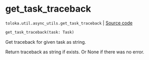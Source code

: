 # get_task_traceback
`toloka.util.async_utils.get_task_traceback` | [Source code](https://github.com/Toloka/toloka-kit/blob/v1.2.0/src/util/async_utils.py#L179)

```python
get_task_traceback(task: Task)
```

Get traceback for given task as string.


Return traceback as string if exists. Or None if there was no error.

